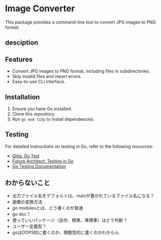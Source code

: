 # Image Converter

This package provides a command-line tool to convert JPG images to PNG format. 

## desciption


## Features

- Convert JPG images to PNG format, including files in subdirectories.
- Skip invalid files and report errors.
- Easy-to-use CLI interface.

## Installation

1. Ensure you have Go installed.
2. Clone this repository.
3. Run `go mod tidy` to install dependencies.

## Testing

For detailed instructions on testing in Go, refer to the following resources:

- [Qiita: Go Test](https://qiita.com/ichiban@github/items/b5f8e5c7e00c85cb5ca7)
- [Future Architect: Testing in Go](https://future-architect.github.io/articles/20200601/#%E3%83%86%E3%82%B9%E3%83%88%E3%81%8C%E3%81%97%E3%81%9F%E3%81%84)
- [Go Testing Documentation](https://pkg.go.dev/testing)

## わからないこと
- 出力ファイル名をデフォルトは、mainが書かれているファイル名になる？
- 画像の変換方法
- go modulesとは、どう書くのが普通
- go doc？
- 使っていいパッケージ（自作、標準、準標準）はどう判断？
- ユーザー定義型？
- goはOOPS的に書くのか、関数型的に書くのかわからん
